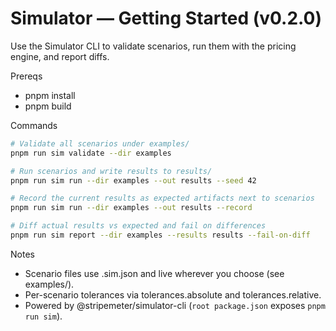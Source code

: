 # Simulator — Getting Started (v0.2.0)

Use the Simulator CLI to validate scenarios, run them with the pricing engine, and report diffs.

Prereqs
- pnpm install
- pnpm build

Commands
```bash
# Validate all scenarios under examples/
pnpm run sim validate --dir examples

# Run scenarios and write results to results/
pnpm run sim run --dir examples --out results --seed 42

# Record the current results as expected artifacts next to scenarios
pnpm run sim run --dir examples --out results --record

# Diff actual results vs expected and fail on differences
pnpm run sim report --dir examples --results results --fail-on-diff
```

Notes
- Scenario files use .sim.json and live wherever you choose (see examples/).
- Per-scenario tolerances via tolerances.absolute and tolerances.relative.
- Powered by @stripemeter/simulator-cli (`root package.json` exposes `pnpm run sim`).
